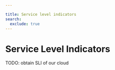 ```yaml
---

title: Service level indicators
search:
  exclude: true
---
```


# Service Level Indicators

TODO: obtain SLI of our cloud
